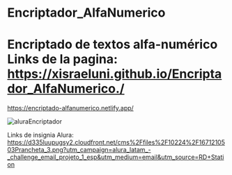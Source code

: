 # Encriptador_AlfaNumerico
Encriptado de textos alfa-numérico 
Links de la pagina:
https://xisraeluni.github.io/Encriptador_AlfaNumerico./
====================================================================================
https://encriptado-alfanumerico.netlify.app/


![aluraEncriptador](https://github.com/xisraeluni/Encriptador_AlfaNumerico./assets/115751683/53c62644-45a7-4dae-aaaa-e395271a60f5)


Links de insignia Alura:
https://d335luupugsy2.cloudfront.net/cms%2Ffiles%2F10224%2F1671210503Prancheta_3.png?utm_campaign=alura_latam_-_challenge_email_projeto_1_esp&utm_medium=email&utm_source=RD+Station

